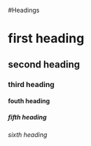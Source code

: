 #Headings
# first heading
## second heading
### third heading
#### fouth heading
##### fifth heading
###### sixth heading

